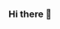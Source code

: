 ### Hi there 👋

<!--
**anushka0005/anushka0005** is a ✨ _special_ ✨ repository because its `README.md` (this file) appears on your GitHub profile.

Here are some ideas to get you started:

- 🔭 I’m currently working on learning data science
- 🌱 I’m currently learning github
